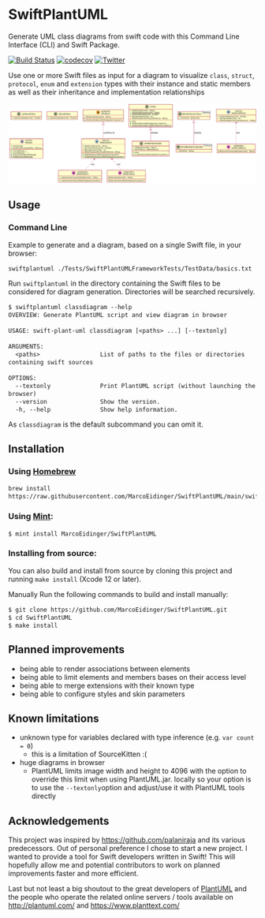 # SwiftPlantUML

Generate UML class diagrams from swift code with this Command Line Interface (CLI) and Swift Package.

[![Build Status](https://github.com/MarcoEidinger/SwiftPlantUML/workflows/Swift/badge.svg)](https://github.com/MarcoEidinger/SwiftPlantUML/workflows/Swift)
[![codecov](https://codecov.io/gh/MarcoEidinger/SwiftPlantUML/branch/main/graph/badge.svg?token=JOE7UL41JA)](https://codecov.io/gh/MarcoEidinger/SwiftPlantUML)
[![Twitter](https://img.shields.io/badge/twitter-@MarcoEidinger-blue.svg)](http://twitter.com/MarcoEidinger)

Use one or more Swift files as input for a diagram to visualize `class`, `struct`, `protocol`, `enum` and `extension` types
with their instance and static members as well as their inheritance and implementation relationships

![Example Diagram](.assets/exampleDiagram.png)

## Usage

### Command Line

Example to generate and a diagram, based on a single Swift file, in your browser:

```
swiftplantuml ./Tests/SwiftPlantUMLFrameworkTests/TestData/basics.txt
```

Run `swiftplantuml` in the directory containing the Swift files to be considered for diagram generation. Directories
will be searched recursively.

```
$ swiftplantuml classdiagram --help
OVERVIEW: Generate PlantUML script and view diagram in browser

USAGE: swift-plant-uml classdiagram [<paths> ...] [--textonly]

ARGUMENTS:
  <paths>                 List of paths to the files or directories containing swift sources 

OPTIONS:
  --textonly              Print PlantUML script (without launching the browser) 
  --version               Show the version.
  -h, --help              Show help information.
```

As `classdiagram` is the default subcommand you can omit it.

## Installation

### Using [Homebrew](https://brew.sh/)

```
brew install https://raw.githubusercontent.com/MarcoEidinger/SwiftPlantUML/main/swiftplantuml.rb
```

### Using [Mint](https://github.com/yonaskolb/mint):

```
$ mint install MarcoEidinger/SwiftPlantUML
```

### Installing from source:

You can also build and install from source by cloning this project and running
`make install` (Xcode 12 or later).

Manually
Run the following commands to build and install manually:

```
$ git clone https://github.com/MarcoEidinger/SwiftPlantUML.git
$ cd SwiftPlantUML
$ make install
```

## Planned improvements
- being able to render associations between elements
- being able to limit elements and members bases on their access level
- being able to merge extensions with their known type
- being able to configure styles and skin parameters

## Known limitations
- unknown type for variables declared with type inference (e.g. `var count = 0`)
  - this is a limitation of SourceKitten :(
- huge diagrams in browser
  - PlantUML limits image width and height to 4096 with the option to override this limit when using PlantUML.jar. locally so your option is to use the `--textonly`option and adjust/use it with PlantUML tools directly

## Acknowledgements

This project was inspired by https://github.com/palaniraja and its various predecessors. Out of personal preference I chose to start a new project. I wanted to provide a tool for Swift developers written in Swift! This will hopefully allow me and potential contributors to work on planned improvements faster and more efficient. 

Last but not least a big shoutout to the great developers of [PlantUML](https://github.com/plantuml/plantuml) and the people who operate the related online servers / tools available on http://plantuml.com/ and https://www.planttext.com/ 

